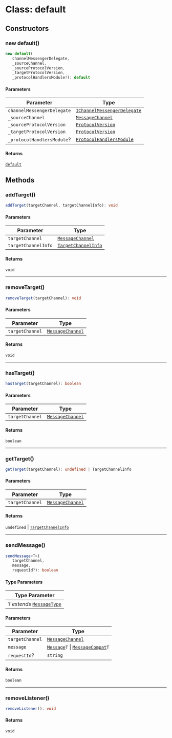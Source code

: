 # Class: default

## Constructors

### new default()

```ts
new default(
   channelMessengerDelegate, 
   _sourceChannel, 
   _sourceProtocolVersion, 
   _targetProtocolVersion, 
   _protocolHandlersModule?): default
```

#### Parameters

| Parameter                  | Type                                                                                                |
| -------------------------- | --------------------------------------------------------------------------------------------------- |
| `channelMessengerDelegate` | [`IChannelMessengerDelegate`](../../ChannelMessenger.types/interfaces/i-channel-messenger-delegate/index.md) |
| `_sourceChannel`           | [`MessageChannel`](../../ChannelMessenger.types/enumerations/message-channel/index.md)                     |
| `_sourceProtocolVersion`   | [`ProtocolVersion`](../../Protocol.types/enumerations/protocol-version.md)                           |
| `_targetProtocolVersion`   | [`ProtocolVersion`](../../Protocol.types/enumerations/protocol-version.md)                           |
| `_protocolHandlersModule`? | [`ProtocolHandlersModule`](../../Protocol.types/interfaces/protocol-handlers-module.md)               |

#### Returns

[`default`](default.md)

## Methods

### addTarget()

```ts
addTarget(targetChannel, targetChannelInfo): void
```

#### Parameters

| Parameter           | Type                                                                                |
| ------------------- | ----------------------------------------------------------------------------------- |
| `targetChannel`     | [`MessageChannel`](../../ChannelMessenger.types/enumerations/message-channel/index.md)     |
| `targetChannelInfo` | [`TargetChannelInfo`](../../ChannelMessenger.types/interfaces/target-channel-info/index.md.md) |

#### Returns

`void`

<hr />

### removeTarget()

```ts
removeTarget(targetChannel): void
```

#### Parameters

| Parameter       | Type                                                                            |
| --------------- | ------------------------------------------------------------------------------- |
| `targetChannel` | [`MessageChannel`](../../ChannelMessenger.types/enumerations/message-channel/index.md) |

#### Returns

`void`

<hr />

### hasTarget()

```ts
hasTarget(targetChannel): boolean
```

#### Parameters

| Parameter       | Type                                                                            |
| --------------- | ------------------------------------------------------------------------------- |
| `targetChannel` | [`MessageChannel`](../../ChannelMessenger.types/enumerations/message-channel/index.md) |

#### Returns

`boolean`

<hr />

### getTarget()

```ts
getTarget(targetChannel): undefined | TargetChannelInfo
```

#### Parameters

| Parameter       | Type                                                                            |
| --------------- | ------------------------------------------------------------------------------- |
| `targetChannel` | [`MessageChannel`](../../ChannelMessenger.types/enumerations/message-channel/index.md) |

#### Returns

`undefined` \| [`TargetChannelInfo`](../../ChannelMessenger.types/interfaces/target-channel-info/index.md.md)

<hr />

### sendMessage()

```ts
sendMessage<T>(
   targetChannel, 
   message, 
   requestId?): boolean
```

#### Type Parameters

| Type Parameter                                                                 |
| ------------------------------------------------------------------------------ |
| `T` *extends* [`MessageType`](../../Message.types/enumerations/message-type.md) |

#### Parameters

| Parameter       | Type                                                                                                                                   |
| --------------- | -------------------------------------------------------------------------------------------------------------------------------------- |
| `targetChannel` | [`MessageChannel`](../../ChannelMessenger.types/enumerations/message-channel/index.md)                                                        |
| `message`       | [`Message`](../../Message.types/type-aliases/Message.md)`T` \| [`MessageCompat`](../../Message.types/type-aliases/MessageCompat.md)`T` |
| `requestId`?    | `string`                                                                                                                               |

#### Returns

`boolean`

<hr />

### removeListener()

```ts
removeListener(): void
```

#### Returns

`void`
